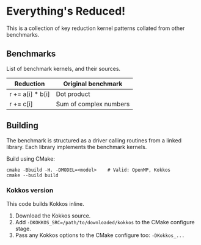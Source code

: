 Everything's Reduced!
=====================

This is a collection of key reduction kernel patterns collated from other benchmarks.

## Benchmarks ##

List of benchmark kernels, and their sources.

| Reduction         | Original benchmark         |
| ----------------- | -------------------------- |
| r += a[i] * b[i]  | Dot product                |
| r += c[i]         | Sum of complex numbers     |

## Building ##

The benchmark is structured as a driver calling routines from a linked library.
Each library implements the benchmark kernels.

Build using CMake:

    cmake -Bbuild -H. -DMODEL=<model>    # Valid: OpenMP, Kokkos
    cmake --build build

### Kokkos version ###
This code builds Kokkos inline.

1. Download the Kokkos source.
2. Add `-DKOKKOS_SRC=/path/to/downloaded/kokkos` to the CMake configure stage.
3. Pass any Kokkos options to the CMake configure too: `-DKokkos_...`

